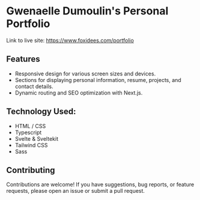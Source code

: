 # Gwenaelle Dumoulin's Personal Portfolio

Link to live site: https://www.foxidees.com/portfolio

## Features

- Responsive design for various screen sizes and devices.
- Sections for displaying personal information, resume, projects, and contact details.
- Dynamic routing and SEO optimization with Next.js.

## Technology Used:

- HTML / CSS
- Typescript
- Svelte & Sveltekit
- Tailwind CSS
- Sass

## Contributing

Contributions are welcome! If you have suggestions, bug reports, or feature requests, please open an issue or submit a pull request.
